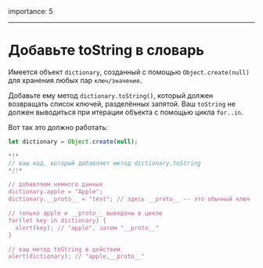 importance: 5

---

# Добавьте toString в словарь

Имеется объект `dictionary`, созданный с помощью `Object.create(null)` для хранения любых пар `ключ/значение`.

Добавьте ему метод `dictionary.toString()`, который должен возвращать список ключей, разделённых запятой. Ваш `toString` не должен выводиться при итерации объекта с помощью цикла `for..in`.

Вот так это должно работать:

```js
let dictionary = Object.create(null);

*!*
// ваш код, который добавляет метод dictionary.toString
*/!*

// добавляем немного данных
dictionary.apple = "Apple";
dictionary.__proto__ = "test"; // здесь __proto__ -- это обычный ключ

// только apple и __proto__ выведены в цикле
for(let key in dictionary) {
  alert(key); // "apple", затем "__proto__"
}  

// ваш метод toString в действии
alert(dictionary); // "apple,__proto__"
```
